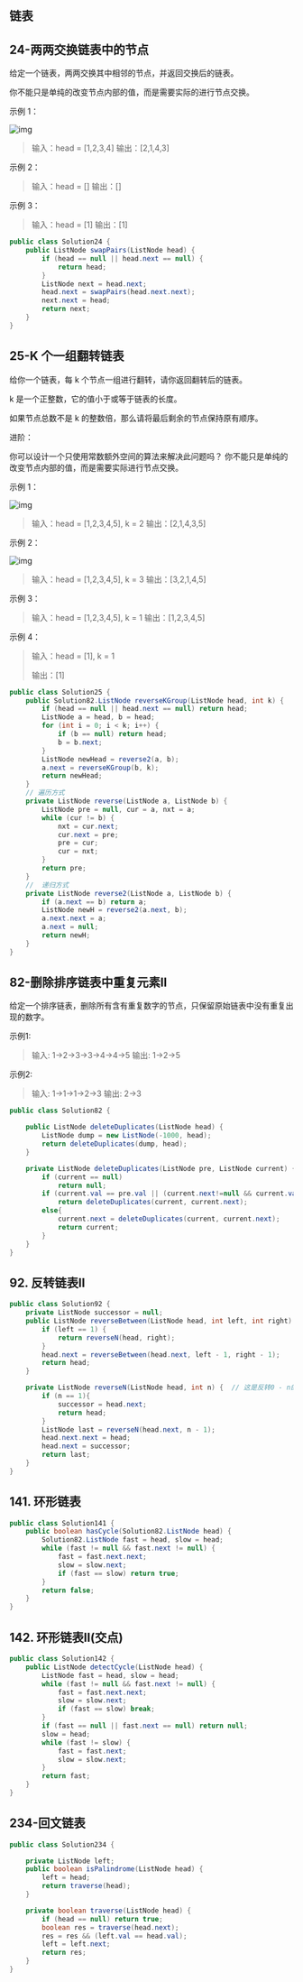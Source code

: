 ## 链表
## 24-两两交换链表中的节点

给定一个链表，两两交换其中相邻的节点，并返回交换后的链表。

你不能只是单纯的改变节点内部的值，而是需要实际的进行节点交换。

示例 1：

![img](https://markdown-liyang.oss-cn-beijing.aliyuncs.com/blog/elasticsearch/swap_ex1.jpg)

> 输入：head = [1,2,3,4]
> 输出：[2,1,4,3]

示例 2：

> 输入：head = []
> 输出：[]

示例 3：

> 输入：head = [1]
> 输出：[1]

```java
public class Solution24 {
    public ListNode swapPairs(ListNode head) {
        if (head == null || head.next == null) {
            return head;
        }
        ListNode next = head.next;
        head.next = swapPairs(head.next.next);
        next.next = head;
        return next;
    }
}
```

## 25-K 个一组翻转链表

给你一个链表，每 k 个节点一组进行翻转，请你返回翻转后的链表。

k 是一个正整数，它的值小于或等于链表的长度。

如果节点总数不是 k 的整数倍，那么请将最后剩余的节点保持原有顺序。

进阶：

你可以设计一个只使用常数额外空间的算法来解决此问题吗？
你不能只是单纯的改变节点内部的值，而是需要实际进行节点交换。

示例 1：

![img](https://markdown-liyang.oss-cn-beijing.aliyuncs.com/blog/elasticsearch/reverse_ex1.jpg)

> 输入：head = [1,2,3,4,5], k = 2
> 输出：[2,1,4,3,5]

示例 2：

![img](https://markdown-liyang.oss-cn-beijing.aliyuncs.com/blog/elasticsearch/reverse_ex2.jpg)

> 输入：head = [1,2,3,4,5], k = 3
> 输出：[3,2,1,4,5]

示例 3：

> 输入：head = [1,2,3,4,5], k = 1
> 输出：[1,2,3,4,5]

示例 4：

> 输入：head = [1], k = 1
>
> 输出：[1]

```java
public class Solution25 {
    public Solution82.ListNode reverseKGroup(ListNode head, int k) {
        if (head == null || head.next == null) return head;
        ListNode a = head, b = head;
        for (int i = 0; i < k; i++) {
            if (b == null) return head;
            b = b.next;
        }
        ListNode newHead = reverse2(a, b);
        a.next = reverseKGroup(b, k);
        return newHead;
    }
    // 遍历方式
    private ListNode reverse(ListNode a, ListNode b) {
        ListNode pre = null, cur = a, nxt = a;
        while (cur != b) {
            nxt = cur.next;
            cur.next = pre;
            pre = cur;
            cur = nxt;
        }
        return pre;
    }
    //  递归方式
    private ListNode reverse2(ListNode a, ListNode b) {
        if (a.next == b) return a;
        ListNode newH = reverse2(a.next, b);
        a.next.next = a;
        a.next = null;
        return newH;
    }
}
```



## 82-删除排序链表中重复元素II

给定一个排序链表，删除所有含有重复数字的节点，只保留原始链表中没有重复出现的数字。

示例1:
> 输入: 1->2->3->3->4->4->5
> 输出: 1->2->5

示例2:
>输入: 1->1->1->2->3
>输出: 2->3
```java
public class Solution82 {

    public ListNode deleteDuplicates(ListNode head) {
        ListNode dump = new ListNode(-1000, head);
        return deleteDuplicates(dump, head);
    }

    private ListNode deleteDuplicates(ListNode pre, ListNode current) {
        if (current == null)
            return null;
        if (current.val == pre.val || (current.next!=null && current.val == current.next.val))
            return deleteDuplicates(current, current.next);
        else{
            current.next = deleteDuplicates(current, current.next);
            return current;
        }
    }
}
```

## 92. 反转链表Ⅱ

```java
public class Solution92 {
    private ListNode successor = null;
    public ListNode reverseBetween(ListNode head, int left, int right) {
        if (left == 1) {
            return reverseN(head, right);
        }
        head.next = reverseBetween(head.next, left - 1, right - 1);
        return head;
    }

    private ListNode reverseN(ListNode head, int n) {  // 这是反转0 - n的链表
        if (n == 1){
            successor = head.next;
            return head;
        }
        ListNode last = reverseN(head.next, n - 1);
        head.next.next = head;
        head.next = successor;
        return last;
    }
}
```

## 141. 环形链表

```java
public class Solution141 {
    public boolean hasCycle(Solution82.ListNode head) {
        Solution82.ListNode fast = head, slow = head;
        while (fast != null && fast.next != null) {
            fast = fast.next.next;
            slow = slow.next;
            if (fast == slow) return true;
        }
        return false;
    }
}
```

## 142. 环形链表Ⅱ(交点)

```java
public class Solution142 {
    public ListNode detectCycle(ListNode head) {
        ListNode fast = head, slow = head;
        while (fast != null && fast.next != null) {
            fast = fast.next.next;
            slow = slow.next;
            if (fast == slow) break;
        }
        if (fast == null || fast.next == null) return null;
        slow = head;
        while (fast != slow) {
            fast = fast.next;
            slow = slow.next;
        }
        return fast;
    }
}
```

## 234-回文链表

```java
public class Solution234 {

    private ListNode left;
    public boolean isPalindrome(ListNode head) {
        left = head;
        return traverse(head);
    }

    private boolean traverse(ListNode head) {
        if (head == null) return true;
        boolean res = traverse(head.next);
        res = res && (left.val == head.val);
        left = left.next;
        return res;
    }
}
```

